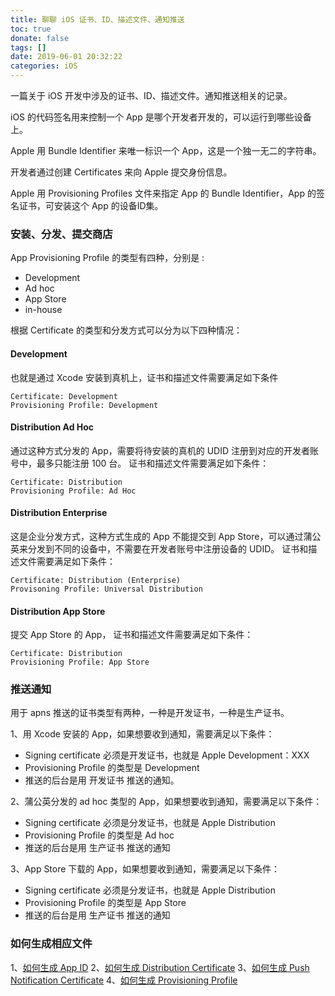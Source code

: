 ```yaml
---
title: 聊聊 iOS 证书、ID、描述文件、通知推送
toc: true
donate: false
tags: []
date: 2019-06-01 20:32:22
categories: iOS
---
```


一篇关于 iOS 开发中涉及的证书、ID、描述文件。通知推送相关的记录。

<!-- more -->


iOS 的代码签名用来控制一个 App 是哪个开发者开发的，可以运行到哪些设备上。

Apple 用 Bundle Identifier 来唯一标识一个 App，这是一个独一无二的字符串。

开发者通过创建 Certificates 来向 Apple 提交身份信息。

Apple 用 Provisioning Profiles 文件来指定 App 的 Bundle Identifier，App 的签名证书，可安装这个 App 的设备ID集。

###  安装、分发、提交商店

App Provisioning Profile 的类型有四种，分别是 :

- Development
- Ad hoc
- App Store
- in-house

根据  Certificate 的类型和分发方式可以分为以下四种情况：

#### Development

也就是通过 Xcode 安装到真机上，证书和描述文件需要满足如下条件

```
Certificate: Development
Provisioning Profile: Development
```

#### Distribution  Ad Hoc

通过这种方式分发的 App，需要将待安装的真机的 UDID 注册到对应的开发者账号中，最多只能注册 100 台。 证书和描述文件需要满足如下条件：

```
Certificate: Distribution
Provisioning Profile: Ad Hoc
```

#### Distribution Enterprise

这是企业分发方式，这种方式生成的 App 不能提交到 App Store，可以通过蒲公英来分发到不同的设备中，不需要在开发者账号中注册设备的 UDID。 证书和描述文件需要满足如下条件：

```
Certificate: Distribution (Enterprise)
Provisoning Profile: Universal Distribution
```

#### Distribution App Store

提交 App Store 的 App， 证书和描述文件需要满足如下条件：

```
Certificate: Distribution
Provisioning Profile: App Store
```

### 推送通知

用于 apns 推送的证书类型有两种，一种是开发证书，一种是生产证书。

1、用 Xcode 安装的 App，如果想要收到通知，需要满足以下条件：

- Signing certificate 必须是开发证书，也就是 Apple Development：XXX
- Provisioning Profile 的类型是 Development
- 推送的后台是用 开发证书 推送的通知。

2、蒲公英分发的 ad hoc 类型的 App，如果想要收到通知，需要满足以下条件：

- Signing certificate 必须是分发证书，也就是 Apple Distribution
- Provisioning Profile 的类型是 Ad hoc
- 推送的后台是用 生产证书 推送的通知

3、App Store 下载的 App，如果想要收到通知，需要满足以下条件：

- Signing certificate 必须是分发证书，也就是 Apple Distribution
- Provisioning Profile 的类型是 App Store
- 推送的后台是用 生产证书 推送的通知

###  如何生成相应文件

1、[如何生成 App ID](https://customersupport.doubledutch.me/hc/en-us/articles/229488228-iOS-How-to-Create-an-App-ID)
2、[如何生成 Distribution Certificate](https://customersupport.doubledutch.me/hc/en-us/articles/360001189514-iOS-How-to-Create-a-Distribution-Certificate)
3、[如何生成 Push Notification Certificate](https://customersupport.doubledutch.me/hc/en-us/articles/229495568-iOS-How-to-Create-a-Push-Notification-Certificate)
4、[如何生成 Provisioning Profile](https://customersupport.doubledutch.me/hc/en-us/articles/229496268-iOS-How-to-Create-a-Provisioning-Profile)